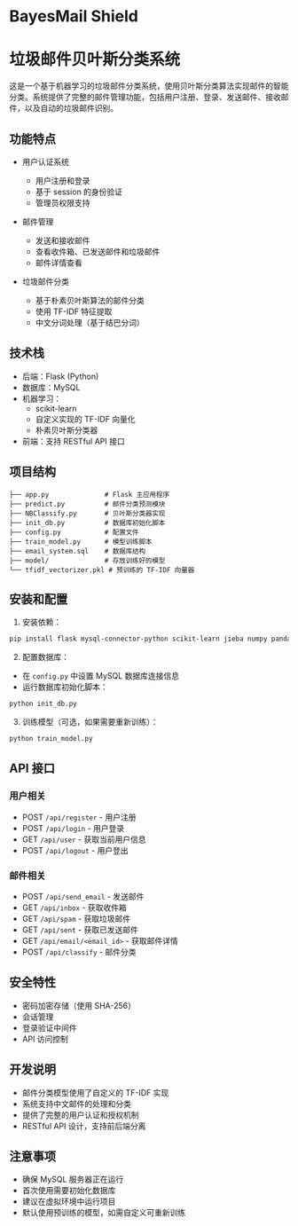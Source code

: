 # BayesMail Shield

# 垃圾邮件贝叶斯分类系统

这是一个基于机器学习的垃圾邮件分类系统，使用贝叶斯分类算法实现邮件的智能分类。系统提供了完整的邮件管理功能，包括用户注册、登录、发送邮件、接收邮件，以及自动的垃圾邮件识别。

## 功能特点

- 用户认证系统
  - 用户注册和登录
  - 基于 session 的身份验证
  - 管理员权限支持

- 邮件管理
  - 发送和接收邮件
  - 查看收件箱、已发送邮件和垃圾邮件
  - 邮件详情查看

- 垃圾邮件分类
  - 基于朴素贝叶斯算法的邮件分类
  - 使用 TF-IDF 特征提取
  - 中文分词处理（基于结巴分词）

## 技术栈

- 后端：Flask (Python)
- 数据库：MySQL
- 机器学习：
  - scikit-learn
  - 自定义实现的 TF-IDF 向量化
  - 朴素贝叶斯分类器
- 前端：支持 RESTful API 接口

## 项目结构

```
├── app.py              # Flask 主应用程序
├── predict.py          # 邮件分类预测模块
├── NBClassify.py       # 贝叶斯分类器实现
├── init_db.py          # 数据库初始化脚本
├── config.py           # 配置文件
├── train_model.py      # 模型训练脚本
├── email_system.sql    # 数据库结构
├── model/              # 存放训练好的模型
└── tfidf_vectorizer.pkl # 预训练的 TF-IDF 向量器
```

## 安装和配置

1. 安装依赖：
```bash
pip install flask mysql-connector-python scikit-learn jieba numpy pandas flask-cors
```

2. 配置数据库：
- 在 `config.py` 中设置 MySQL 数据库连接信息
- 运行数据库初始化脚本：
```bash
python init_db.py
```

3. 训练模型（可选，如果需要重新训练）：
```bash
python train_model.py
```

## API 接口

### 用户相关
- POST `/api/register` - 用户注册
- POST `/api/login` - 用户登录
- GET `/api/user` - 获取当前用户信息
- POST `/api/logout` - 用户登出

### 邮件相关
- POST `/api/send_email` - 发送邮件
- GET `/api/inbox` - 获取收件箱
- GET `/api/spam` - 获取垃圾邮件
- GET `/api/sent` - 获取已发送邮件
- GET `/api/email/<email_id>` - 获取邮件详情
- POST `/api/classify` - 邮件分类

## 安全特性

- 密码加密存储（使用 SHA-256）
- 会话管理
- 登录验证中间件
- API 访问控制

## 开发说明

- 邮件分类模型使用了自定义的 TF-IDF 实现
- 系统支持中文邮件的处理和分类
- 提供了完整的用户认证和授权机制
- RESTful API 设计，支持前后端分离

## 注意事项

- 确保 MySQL 服务器正在运行
- 首次使用需要初始化数据库
- 建议在虚拟环境中运行项目
- 默认使用预训练的模型，如需自定义可重新训练